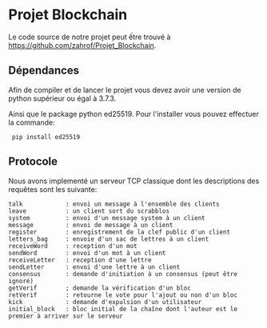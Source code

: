 # Projet Blockchain

Le code source de notre projet peut ếtre trouvé à https://github.com/zahrof/Projet_Blockchain.

## Dépendances

Afin de compiler et de lancer le projet vous devez avoir une version de python supérieur ou égal à 3.7.3.

Ainsi que le package python ed25519. Pour l'installer  vous pouvez effectuer la commande: 


```  pip install ed25519 ```

## Protocole 

Nous avons implementé un serveur TCP classique dont les descriptions des requêtes sont les suivante: 
```
talk            : envoi un message à l'ensemble des clients
leave           : un client sort du scrabblos
system          : envoi d'un message system à un client
message         : envoi de message à un client
register        : enregistrement de la clef public d'un client
letters_bag     : envoie d'un sac de lettres à un client
receiveWord     : reception d'un mot
sendWord        : envoi d'un mot à un client
receiveLetter   : reception d'une lettre
sendLetter      : envoi d'une lettre à un client
consensus       : demande d'initiation à un consensus (peut être ignoré)
getVerif        ; demande la vérification d'un bloc
retVerif        : retourne le vote pour l'ajout ou non d'un bloc
kick            : demande d'expulsion d'un utilisateur
initial_block   : bloc initial de la chaîne dont l'auteur est le premier à arriver sur le serveur
```
